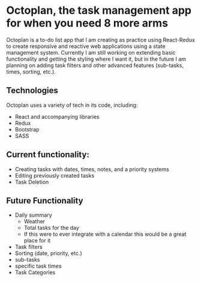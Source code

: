 # Octoplan, the task management app for when you need 8 more arms

Octoplan is a to-do list app that I am creating as practice using React-Redux to create responsive and reactive web applications using a state management system. Currently I am still working on extending basic functionality and getting the styling where I want it, but in the future I am planning on adding task filters and other advanced features (sub-tasks, times, sorting, etc.).

## Technologies

Octoplan uses a variety of tech in its code, including:

- React and accompanying libraries
- Redux
- Bootstrap
- SASS

## Current functionality:

- Creating tasks with dates, times, notes, and a priority systems
- Editing previously created tasks
- Task Deletion

## Future Functionality

- Daily summary
  - Weather
  - Total tasks for the day
  - If this were to ever integrate with a calendar this would be a great place for it
- Task filters
- Sorting (date, priority, etc.)
- sub-tasks
- specific task times
- Task Categories
